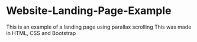 # Website-Landing-Page-Example
This is an example of a landing page using parallax scrolling 
This was made in HTML, CSS and Bootstrap 
